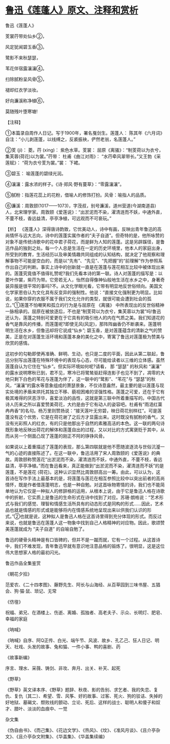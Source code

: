 # [鲁迅《莲蓬人》原文、注释和赏析](https://www.vrrw.net/wx/9288.html)

鲁迅《莲蓬人》

芰裳荇带处仙乡②，

风定犹闻碧玉香③。

鹭影不来秋瑟瑟，

苇花伴宿露瀼瀼④。

扫除腻粉呈风骨⑤，

褪却红衣学淡妆。

好向濂溪称净植⑥，

莫随残叶堕寒塘!



【注释】

①本篇录自周作人日记。写于1900年，署名戛剑生。莲蓬人： 陈其年《六月词》 自注：“小儿剥莲蓬，以线缚之，反裘振袂，俨然老翁，名莲蓬人。”

②芰 (ji)： 菱。荇 (xing)： 紫色水草。芰裳： 屈原《离骚》：“制芰荷以为衣兮，集芙蓉(荷花)以为裳。”荇带： 杜甫《曲江对雨》： “水荇牵风翠带长。”又王勃《采莲赋》： “荷为衣兮芰为裳。”裳： 下裙。

③碧玉： 喻莲蓬的碧绿光润。

④瀼瀼：露水浓的样子。《诗·郑风·野有蔓草》：“零露瀼瀼”。

⑤腻粉：指莲花蕊上的花粉，借喻人的修饰打扮。风骨：喻指人的品质。

⑥濂溪：周敦颐(1017——1073)，字茂叔，别号濂溪，道州营道(今湖南道县)人，北宋理学家。周敦颐《爱莲说》：“出淤泥而不染，濯清涟而不妖，中通外直，不蔓不枝，香远益清，亭亭净植，可远观而不可亵玩。”

【析】 《莲蓬人》深得唐诗韵致，它优美动人，诗中有画，反映出青年鲁迅的高尚情怀与远大志向，诗中的莲蓬实属作者的“夫子自道”。但奇特的是，他所咏赞的对象不是传统诗歌中的花中君子荷花，而是鲜为人知的莲蓬。这是另辟蹊径，是鲁迅作品的独到之处。每一个人总是生活在一定的历史环境里，他本人的家庭出身，所受到的教育，生活经历以及审美情趣共同组成的认知结构，就决定了他观察和理解事物不可能是空白的，而是以“先有”、“先见”、“先把握”的“前理解”作为参照系作出自己的判断。事实上诗中的创新就一直是在莲蓬与莲花相互比较中被体现出来的。莲蓬究竟值不值得礼赞呢?我们先看本诗的第一联。诗人对莲蓬的描写是：以菱叶作裳，紫荇为带。它旁若无人，怡然自得像神仙般地生活在水乡之中，身著奇装异服是很平常的事吗?不。从文化学眼光看，它带有明显地反世俗倾向。美国文化学家恩伯认为文化具有反变异的强制性。他说：“直接文化强制更为明显。比如说，如果你穿的衣服不属于我们文化允许的类型，就很可能会遭到社会的孤立。”①莲蓬不怕嘲笑和孤立的行为是与屈原在 《离骚》 中所表现出的反世俗精神一脉相承的。屈原在被放逐后，不也是“制芰荷以为衣兮，集芙蓉以为裳”吗!鲁迅还认为，莲蓬之特别可爱更在于它具有的吸引他人的内在气质之美。我们知道花的香气是靠风的传播，而莲蓬呢?即使无风(风定)，那阵阵幽香仍不断袭来。莲蓬明明生活在水乡，但鲁迅却将它说成“仙乡”; 碧玉香，是对莲蓬蕴含的清新之气的赞美，正是在对莲蓬生活环境和莲蓬本身的美化之中，寄寓了鲁迅对莲蓬极为赞美与欣赏的感情。

这初步的勾勒即使再准确、鲜明、生动，也只是二度的平面，因此从第二联起，鲁迅分别写出莲蓬在特殊环境中的表现与心态，尽可能给读者以三维的立体感。虽然莲蓬自认为它住在“仙乡”。但实际环境如何呢?请看， 那 “瑟瑟” 的秋风和 “瀼瀼” 的露水说明寒秋已到，君不见，寒冷已将鹭鸶驱赶得连影子也见不到了，凋零的大地只剩下白色的苇花与莲蓬为伴了，这一联中的“鹭影”、“苇花”与 “瑟瑟”的秋风，“瀼瀼”的露水等意象组成的萧瑟景象，不仅诗意盎然，最主要的是以莲蓬与现实处境的矛盾来烘托其独立不移、藐视困难的坚强性格。莲蓬之可爱，还在于它有极其难得的厌恶浮华，喜爱淡泊的品性，这就是第三联中所着重描写的。中国古代诗人历来之所以喜爱赞美荷花，大约是由于它有动人的姿容吧。杜甫有“雨浥红蕖冉冉香”的名句。杨万里则赞扬说：“接天莲叶无穷碧，映日荷花别样红”。可是莲蓬没有这个优势，它是在荷花谢了之后方才显露出来。这时既没有腻粉的香气，又没有光彩照人的红衣，有的只是他那出于自然的素雅高洁的本色。这一联的两句诗既形象地反映出荷花的解体和莲蓬自出的过程，又以对比的方式寓褒贬于其中，从而从另一个侧面凸现了莲蓬的刚正不阿的铮铮风骨。

如果说以上着重描述了莲蓬的表现，那么第四联就是他不愿随波逐流与世俗沆瀣一气的心迹的直接陈述了。在这一联中，鲁迅活用了宋人周敦颐的《爱莲说》的典故。周敦颐称赞莲花“出淤泥而不染，濯清涟而不妖，中通外直，不蔓不枝，香远益清，亭亭净植。”而在鲁迅看来，真正能做到“出淤泥而不染，濯清涟而不妖”的是莲蓬，不是莲花 (荷花)。这种认识显然比周敦颐高出一筹。由此，可以认为，这首诗在写作手法上最基本的是，将莲蓬与莲花在相互参照比较中以突出前者的高尚情怀，既是作者借莲蓬明志，也是一种自勉。对这首咏物寄情的诗，我们也不能简单地认为它仅是一种拟人的修辞格的运用，从根本上说，由于它是鲁迅人格在诗歌中的折射，它实质上是鲁迅的生命形式在诗中找到了对应。苏珊·朗格说：“艺术形式与我们的感觉、理智和情感生活所具有的动态形式是同构的形式……因此，艺术品也就是情感的形式或是能够将内在情感系统地呈现出来以供我们认识的形式。”②也就是说，这种拟人是鲁迅人格在这首诗里得到充分体现的形式。而反过来说，也就是鲁迅在莲蓬人这一物象中找到自己人格精神的对应物。因此，歌颂赞美莲蓬就成为 “夫子自道” 的自喻自勉了。

鲁迅的硬骨头精神是有口皆碑的，但并不是一蹴而就，它有一个过程。从这首诗中，我们不难发现，青年鲁迅早就有意识地注意品格的锻炼了。很明显，这是这位伟大思想家人格的最初闪光。

鲁迅作品全集鉴赏

《朝花夕拾》

范爱农、《二十四孝图》、藤野先生、阿长与山海经、从百草园到三味书屋、五猖会、狗·猫·鼠、琐记、无常

《仿徨》

祝福、弟兄、在酒楼上、伤逝、离婚、孤独者、高老夫子、示众、长明灯、肥皂、幸福的家庭

《呐喊》

《呐喊》自序、阿Q正传、白光、端午节、风波、故乡、孔乙己、狂人日记、明天、社戏、头发的故事、兔和猫、一件小事、鸭的喜剧、药

《故事新编》

序言、理水、采薇、铸剑、非攻、奔月、出关、补天、起死

《野草》

《野草》英文译本序、《野草》题辞、秋夜、影的告别、求乞者、我的失恋、复仇、复仇〔其二〕、希望、雪、风筝、好的故事、过客、死火、狗的驳诘、失掉的好地狱、墓碣文、颓败线的颤动、立论、死后、这样的战士、聪明人和傻子和奴才、腊叶、淡淡的血痕中、一觉

杂文集

《伪自由书》、《而己集》、《花边文学》、《热风》、《坟》、《准风月谈》、《且介亭杂文》、《且介亭杂文附集》、《华盖集》、《华盖集续编》


